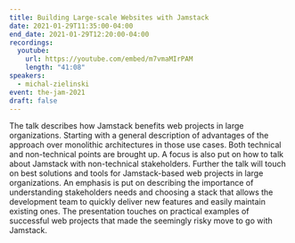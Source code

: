 ```yaml
---
title: Building Large-scale Websites with Jamstack
date: 2021-01-29T11:35:00-04:00
end_date: 2021-01-29T12:20:00-04:00
recordings:
  youtube:
    url: https://youtube.com/embed/m7vmaMIrPAM
    length: "41:08"
speakers:
  - michal-zielinski
event: the-jam-2021
draft: false
---
```


The talk describes how Jamstack benefits web projects in large organizations. Starting with a general description of advantages of the approach over monolithic architectures in those use cases. Both technical and non-technical points are brought up. A focus is also put on how to talk about Jamstack with non-technical stakeholders. Further the talk will touch on best solutions and tools for Jamstack-based web projects in large organizations.  An emphasis is put on describing the importance of understanding stakeholders needs and choosing a stack that allows the development team to quickly deliver new features and easily maintain existing ones. The presentation touches on practical examples of successful web projects that made the seemingly risky move to go with Jamstack.
